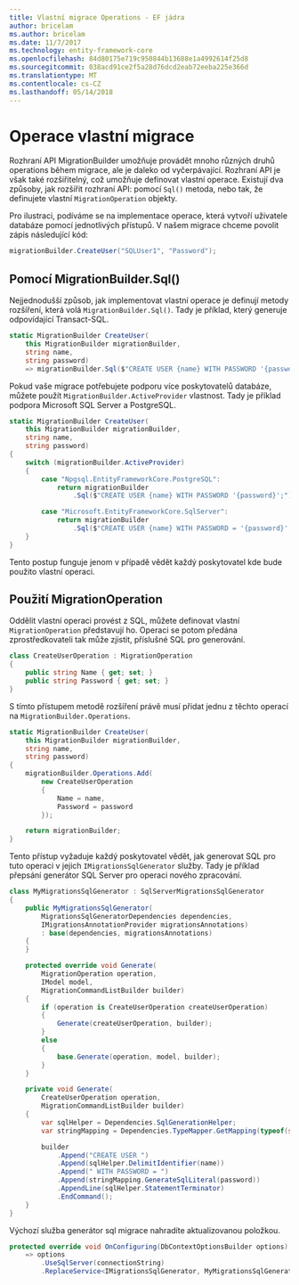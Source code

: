 ```yaml
---
title: Vlastní migrace Operations - EF jádra
author: bricelam
ms.author: bricelam
ms.date: 11/7/2017
ms.technology: entity-framework-core
ms.openlocfilehash: 84d80175e719c950844b13688e1a4992614f25d8
ms.sourcegitcommit: 038acd91ce2f5a28d76dcd2eab72eeba225e366d
ms.translationtype: MT
ms.contentlocale: cs-CZ
ms.lasthandoff: 05/14/2018
---
```

<a name="custom-migrations-operations"></a>Operace vlastní migrace
============================
Rozhraní API MigrationBuilder umožňuje provádět mnoho různých druhů operations během migrace, ale je daleko od vyčerpávající. Rozhraní API je však také rozšiřitelný, což umožňuje definovat vlastní operace. Existují dva způsoby, jak rozšířit rozhraní API: pomocí `Sql()` metoda, nebo tak, že definujete vlastní `MigrationOperation` objekty.

Pro ilustraci, podíváme se na implementace operace, která vytvoří uživatele databáze pomocí jednotlivých přístupů. V našem migrace chceme povolit zápis následující kód:

``` csharp
migrationBuilder.CreateUser("SQLUser1", "Password");
```

<a name="using-migrationbuildersql"></a>Pomocí MigrationBuilder.Sql()
----------------------------
Nejjednodušší způsob, jak implementovat vlastní operace je definují metody rozšíření, která volá `MigrationBuilder.Sql()`.
Tady je příklad, který generuje odpovídající Transact-SQL.

``` csharp
static MigrationBuilder CreateUser(
    this MigrationBuilder migrationBuilder,
    string name,
    string password)
    => migrationBuilder.Sql($"CREATE USER {name} WITH PASSWORD '{password}';");
```

Pokud vaše migrace potřebujete podporu více poskytovatelů databáze, můžete použít `MigrationBuilder.ActiveProvider` vlastnost. Tady je příklad podpora Microsoft SQL Server a PostgreSQL.

``` csharp
static MigrationBuilder CreateUser(
    this MigrationBuilder migrationBuilder,
    string name,
    string password)
{
    switch (migrationBuilder.ActiveProvider)
    {
        case "Npgsql.EntityFrameworkCore.PostgreSQL":
            return migrationBuilder
                .Sql($"CREATE USER {name} WITH PASSWORD '{password}';");

        case "Microsoft.EntityFrameworkCore.SqlServer":
            return migrationBuilder
                .Sql($"CREATE USER {name} WITH PASSWORD = '{password}';");
    }
}
```

Tento postup funguje jenom v případě vědět každý poskytovatel kde bude použito vlastní operaci.

<a name="using-a-migrationoperation"></a>Použití MigrationOperation
---------------------------
Oddělit vlastní operaci provést z SQL, můžete definovat vlastní `MigrationOperation` představují ho. Operaci se potom předána zprostředkovateli tak může zjistit, příslušné SQL pro generování.

``` csharp
class CreateUserOperation : MigrationOperation
{
    public string Name { get; set; }
    public string Password { get; set; }
}
```

S tímto přístupem metodě rozšíření právě musí přidat jednu z těchto operací na `MigrationBuilder.Operations`.

``` csharp
static MigrationBuilder CreateUser(
    this MigrationBuilder migrationBuilder,
    string name,
    string password)
{
    migrationBuilder.Operations.Add(
        new CreateUserOperation
        {
            Name = name,
            Password = password
        });

    return migrationBuilder;
}
```

Tento přístup vyžaduje každý poskytovatel vědět, jak generovat SQL pro tuto operaci v jejich `IMigrationsSqlGenerator` služby. Tady je příklad přepsání generátor SQL Server pro operaci nového zpracování.

``` csharp
class MyMigrationsSqlGenerator : SqlServerMigrationsSqlGenerator
{
    public MyMigrationsSqlGenerator(
        MigrationsSqlGeneratorDependencies dependencies,
        IMigrationsAnnotationProvider migrationsAnnotations)
        : base(dependencies, migrationsAnnotations)
    {
    }

    protected override void Generate(
        MigrationOperation operation,
        IModel model,
        MigrationCommandListBuilder builder)
    {
        if (operation is CreateUserOperation createUserOperation)
        {
            Generate(createUserOperation, builder);
        }
        else
        {
            base.Generate(operation, model, builder);
        }
    }

    private void Generate(
        CreateUserOperation operation,
        MigrationCommandListBuilder builder)
    {
        var sqlHelper = Dependencies.SqlGenerationHelper;
        var stringMapping = Dependencies.TypeMapper.GetMapping(typeof(string));

        builder
            .Append("CREATE USER ")
            .Append(sqlHelper.DelimitIdentifier(name))
            .Append(" WITH PASSWORD = ")
            .Append(stringMapping.GenerateSqlLiteral(password))
            .AppendLine(sqlHelper.StatementTerminator)
            .EndCommand();
    }
}
```

Výchozí služba generátor sql migrace nahradíte aktualizovanou položkou.

``` csharp
protected override void OnConfiguring(DbContextOptionsBuilder options)
    => options
        .UseSqlServer(connectionString)
        .ReplaceService<IMigrationsSqlGenerator, MyMigrationsSqlGenerator>();
```
